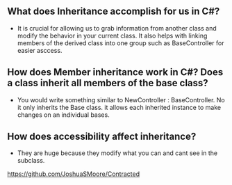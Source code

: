 ## What does Inheritance accomplish for us in C#?
* It is crucial for allowing us to grab information from another class and modify the behavior in your current class. It also helps with linking members of the derived class into one group such as BaseController for easier asccess.

## How does Member inheritance work in C#? Does a class inherit all members of the base class?

* You would write something similar to NewController : BaseController. No it only inherits the Base class. it allows each inherited instance to make changes on an individual bases. 
## How does accessibility affect inheritance?
*  They are huge because they modify what you can and cant see in the subclass.

https://github.com/JoshuaSMoore/Contracted